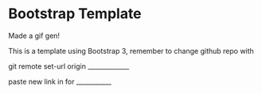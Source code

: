 # Bootstrap Template

Made a gif gen!



This is a template using Bootstrap 3, remember to change github repo with

git remote set-url origin _____________

paste new link in for ___________
